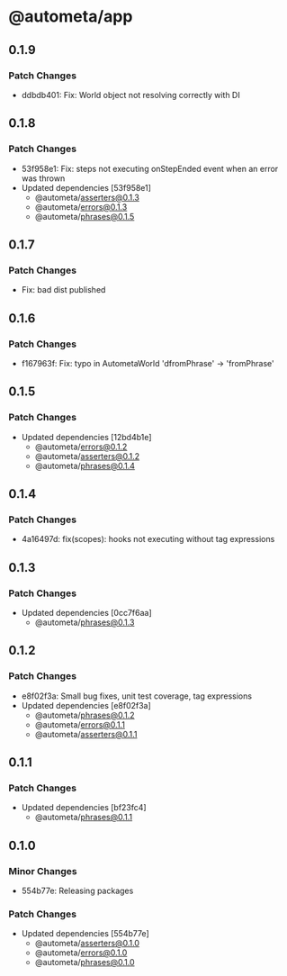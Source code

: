 # @autometa/app

## 0.1.9

### Patch Changes

- ddbdb401: Fix: World object not resolving correctly with DI

## 0.1.8

### Patch Changes

- 53f958e1: Fix: steps not executing onStepEnded event when an error was thrown
- Updated dependencies [53f958e1]
  - @autometa/asserters@0.1.3
  - @autometa/errors@0.1.3
  - @autometa/phrases@0.1.5

## 0.1.7

### Patch Changes

- Fix: bad dist published

## 0.1.6

### Patch Changes

- f167963f: Fix: typo in AutometaWorld 'dfromPhrase' -> 'fromPhrase'

## 0.1.5

### Patch Changes

- Updated dependencies [12bd4b1e]
  - @autometa/errors@0.1.2
  - @autometa/asserters@0.1.2
  - @autometa/phrases@0.1.4

## 0.1.4

### Patch Changes

- 4a16497d: fix(scopes): hooks not executing without tag expressions

## 0.1.3

### Patch Changes

- Updated dependencies [0cc7f6aa]
  - @autometa/phrases@0.1.3

## 0.1.2

### Patch Changes

- e8f02f3a: Small bug fixes, unit test coverage, tag expressions
- Updated dependencies [e8f02f3a]
  - @autometa/phrases@0.1.2
  - @autometa/errors@0.1.1
  - @autometa/asserters@0.1.1

## 0.1.1

### Patch Changes

- Updated dependencies [bf23fc4]
  - @autometa/phrases@0.1.1

## 0.1.0

### Minor Changes

- 554b77e: Releasing packages

### Patch Changes

- Updated dependencies [554b77e]
  - @autometa/asserters@0.1.0
  - @autometa/errors@0.1.0
  - @autometa/phrases@0.1.0
